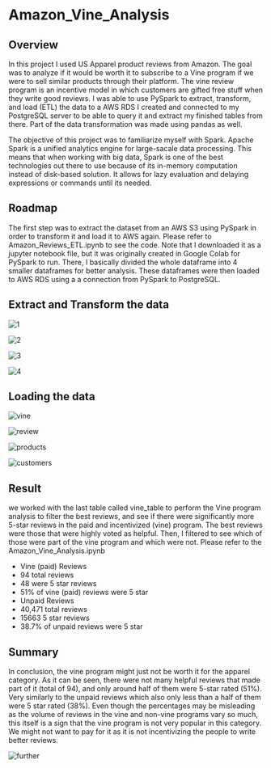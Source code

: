 # Amazon_Vine_Analysis
## Overview
In this project I used US Apparel product reviews from Amazon. The goal was to analyze if it would be worth it to subscribe to a Vine program if we were to sell similar products through their platform. The vine review program is an incentive model in which customers are gifted free stuff when they write good reviews. I was able to use PySpark to extract, transform, and load (ETL) the data to a AWS RDS I created and connected to my PostgreSQL server to be able to query it and extract my finished tables from there. Part of the data transformation was made using pandas as well.

The objective of this project was to familiarize myself with Spark. Apache Spark is a unified analytics engine for large-sacale data processing. This means that when working with big data, Spark is one of the best technologies out there to use because of its in-memory computation instead of disk-based solution. It allows for lazy evaluation and delaying expressions or commands until its needed.
## Roadmap
The first step was to extract the dataset from an AWS S3 using PySpark in order to transform it and load it to AWS again. Please refer to Amazon_Reviews_ETL.ipynb to see the code. Note that I downloaded it as a jupyter notebook file, but it was originally created in Google Colab for PySpark to run. There, I basically divided the whole dataframe into 4 smaller dataframes for better analysis. These dataframes were then loaded to AWS RDS using a a connection from PySpark to PostgreSQL.
## Extract and Transform the data
![1](https://user-images.githubusercontent.com/90945875/149027536-3c724a23-2a56-48ce-ba13-d5c822302fe2.PNG)

![2](https://user-images.githubusercontent.com/90945875/149027791-9a6785bf-27a8-45a0-8626-3c4ae65a7e8b.PNG)

![3](https://user-images.githubusercontent.com/90945875/149027962-a79506b8-1cba-48f1-8487-200253a0ca0a.PNG)

![4](https://user-images.githubusercontent.com/90945875/149028097-dae4c804-2d2b-4278-ac45-635f563f7ef0.PNG)
## Loading the data
![vine](https://user-images.githubusercontent.com/90945875/149028585-fe80217c-f930-4f69-bf3f-d4b0cdfdc716.PNG)

![review](https://user-images.githubusercontent.com/90945875/149028951-e6a38446-4510-4eb4-a8e1-f2b902e96483.PNG)

![products](https://user-images.githubusercontent.com/90945875/149029157-1eafcabc-6f32-4b96-a602-44858da869cd.PNG)

![customers](https://user-images.githubusercontent.com/90945875/149029332-dedfa12d-2d5d-4a48-8ce3-19eff75a73d4.PNG)
## Result
we worked with the last table called vine_table to perform the Vine program analysis to filter the best reviews, and see if there were significantly more 5-star reviews in the paid and incentivized (vine) program. The best reviews were those that were highly voted as helpful. Then, I filtered to see which of those were part of the vine program and which were not. Please refer to the Amazon_Vine_Analysis.ipynb


* Vine (paid) Reviews
* 94 total reviews
* 48 were 5 star reviews
* 51% of vine (paid) reviews were 5 star
* Unpaid Reviews
* 40,471 total reviews
* 15663 5 star reviews
* 38.7% of unpaid reviews were 5 star

## Summary
In conclusion, the vine program might just not be worth it for the apparel category. As it can be seen, there were not many helpful reviews that made part of it (total of 94), and only around half of them were 5-star rated (51%). Very similarly to the unpaid reviews which also only less than a half of them were 5 star rated (38%). Even though the percentages may be misleading as the volume of reviews in the vine and non-vine programs vary so much, this itself is a sign that the vine program is not very popular in this category. We might not want to pay for it as it is not incentivizing the people to write better reviews.

![further](https://user-images.githubusercontent.com/90945875/149030687-2193768b-8226-4315-b01f-64d081711d5f.PNG)





